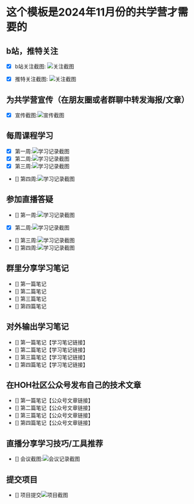 # 这个模板是2024年11月份的共学营才需要的

## b站，推特关注

- [x] b站关注截图: ![关注截图](./images/20241107-185011_screenshot.png)
- [x] 推特关注截图: ![关注截图](./images/20241118-174757_screenshot.png)


## 为共学营宣传（在朋友圈或者群聊中转发海报/文章）

- [x] 宣传截图:![宣传截图](./images/IMG_4198.png)

## 每周课程学习

- [x] 第一周:![学习记录截图](./images/20241107-184959_screenshot.png)
- [x] 第二周:![学习记录截图](./images/20241118-175931_screenshot.png)
- [x] 第三周:![学习记录截图](./images/20241125-135204_screenshot.png)
- [] 第四周:![学习记录截图](./images/你的图片地址)

## 参加直播答疑

- [] 第一周:![学习记录截图](./images/你的图片地址)
- [x] 第二周:![学习记录截图](./images/IMG_4200.png)
- [] 第三周:![学习记录截图](./images/你的图片地址)
- [] 第四周:![学习记录截图](./images/你的图片地址)

## 群里分享学习笔记

- [] 第一篇笔记
- [] 第二篇笔记
- [] 第三篇笔记
- [] 第四篇笔记

## 对外输出学习笔记

- [] 第一篇笔记【学习笔记链接】
- [] 第二篇笔记【学习笔记链接】
- [] 第三篇笔记【学习笔记链接】
- [] 第四篇笔记【学习笔记链接】

## 在HOH社区公众号发布自己的技术文章

- [] 第一篇笔记【公众号文章链接】
- [] 第二篇笔记【公众号文章链接】
- [] 第三篇笔记【公众号文章链接】
- [] 第四篇笔记【公众号文章链接】

## 直播分享学习技巧/工具推荐

- [] 会议截图:![会议记录截图](./images/你的图片地址)

## 提交项目

- [] 项目提交![项目截图](./images/你的图片地址)